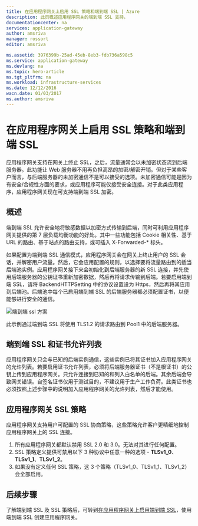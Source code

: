 ```yaml
---
title: 在应用程序网关上启用 SSL 策略和端到端 SSL | Azure
description: 此页概述应用程序网关的端到端 SSL 支持。
documentationcenter: na
services: application-gateway
author: amsriva
manager: rossort
editor: amsriva

ms.assetid: 3976399b-25ad-45eb-8eb3-fdb736a598c5
ms.service: application-gateway
ms.devlang: na
ms.topic: hero-article
ms.tgt_pltfrm: na
ms.workload: infrastructure-services
ms.date: 12/12/2016
wacn.date: 01/03/2017
ms.author: amsriva
---
```


# 在应用程序网关上启用 SSL 策略和端到端 SSL

应用程序网关支持在网关上终止 SSL，之后，流量通常会以未加密状态流到后端服务器。此功能让 Web 服务器不用再负担高昂的加密/解密开销。但对于某些客户而言，与后端服务器的未加密通信不是可以接受的选项。未加密通信可能是因为有安全/合规性方面的要求，或应用程序可能仅接受安全连接。对于此类应用程序，应用程序网关现在可支持端到端 SSL 加密。

## 概述

端到端 SSL 允许安全地将敏感数据以加密方式传输到后端，同时可利用应用程序网关提供的第 7 层负载均衡功能的好处。其中一些功能包括 Cookie 相关性、基于 URL 的路由、基于站点的路由支持，或可插入 X-Forwarded-* 标头。

如果配置为端到端 SSL 通信模式，应用程序网关会在网关上终止用户的 SSL 会话，并解密用户流量。然后，它会应用配置的规则，以选择要将流量路由到的适当后端池实例。应用程序网关接下来会初始化到后端服务器的新 SSL 连接，并先使用后端服务器的公钥证书重新加密数据，然后再将请求传输到后端。若要启用端到端 SSL，请将 BackendHTTPSetting 中的协议设置设为 Https，然后再将其应用到后端池。后端池中每个已启用端到端 SSL 的后端服务器都必须配置证书，以便能够进行安全的通信。

![端到端 ssl 方案][1]  

此示例通过端到端 SSL 将使用 TLS1.2 的请求路由到 Pool1 中的后端服务器。

## 端到端 SSL 和证书允许列表

应用程序网关只会与已知的后端实例通信，这些实例已将其证书加入应用程序网关的允许列表。若要启用证书允许列表，必须将后端服务器证书（不是根证书）的公钥上传到应用程序网关。只允许连接到已知的和列入白名单的后端。其余后端会导致网关错误。自签名证书仅用于测试目的，不建议用于生产工作负荷。此类证书也必须按照上述步骤中的说明加入应用程序网关的允许列表，然后才能使用。

## 应用程序网关 SSL 策略

应用程序网关支持用户可配置的 SSL 协商策略，这些策略允许客户更精细地控制应用程序网关上的 SSL 连接。

1. 所有应用程序网关都默认禁用 SSL 2.0 和 3.0。无法对其进行任何配置。
2. SSL 策略定义提供可禁用以下 3 种协议中任意一种的选项 - **TLSv1\_0**、**TLSv1\_1**、**TLSv1\_2**。
3. 如果没有定义任何 SSL 策略，这 3 个策略（TLSv1\_0、TLSv1\_1、TLSv1\_2）会全部启用。

## 后续步骤

了解端到端 SSL 及 SSL 策略后，可转到[在应用程序网关上启用端到端 SSL](./application-gateway-end-to-end-ssl-powershell.md)，使用端到端 SSL 创建应用程序网关。

<!--Image references-->

[1]: ./media/application-gateway-backend-ssl/scenario.png

<!---HONumber=Mooncake_1226_2016-->